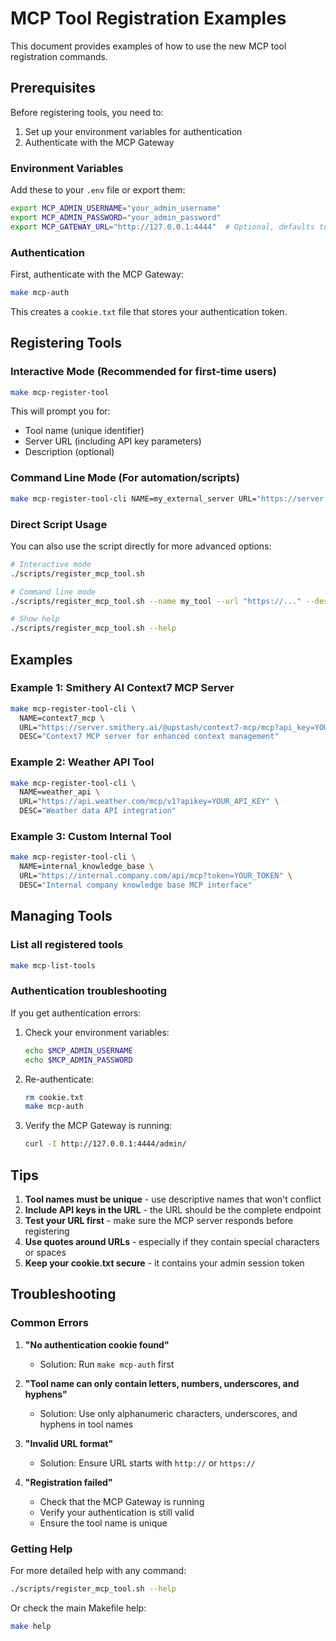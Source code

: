 # MCP Tool Registration Examples

This document provides examples of how to use the new MCP tool registration commands.

## Prerequisites

Before registering tools, you need to:

1. Set up your environment variables for authentication
2. Authenticate with the MCP Gateway

### Environment Variables

Add these to your `.env` file or export them:

```bash
export MCP_ADMIN_USERNAME="your_admin_username"
export MCP_ADMIN_PASSWORD="your_admin_password"
export MCP_GATEWAY_URL="http://127.0.0.1:4444"  # Optional, defaults to this
```

### Authentication

First, authenticate with the MCP Gateway:

```bash
make mcp-auth
```

This creates a `cookie.txt` file that stores your authentication token.

## Registering Tools

### Interactive Mode (Recommended for first-time users)

```bash
make mcp-register-tool
```

This will prompt you for:
- Tool name (unique identifier)
- Server URL (including API key parameters)
- Description (optional)

### Command Line Mode (For automation/scripts)

```bash
make mcp-register-tool-cli NAME=my_external_server URL="https://server.smithery.ai/@upstash/context7-mcp/mcp?api_key=YOUR_API_KEY&profile=some_profile" DESC="My external MCP server"
```

### Direct Script Usage

You can also use the script directly for more advanced options:

```bash
# Interactive mode
./scripts/register_mcp_tool.sh

# Command line mode
./scripts/register_mcp_tool.sh --name my_tool --url "https://..." --description "..."

# Show help
./scripts/register_mcp_tool.sh --help
```

## Examples

### Example 1: Smithery AI Context7 MCP Server

```bash
make mcp-register-tool-cli \
  NAME=context7_mcp \
  URL="https://server.smithery.ai/@upstash/context7-mcp/mcp?api_key=YOUR_API_KEY&profile=production" \
  DESC="Context7 MCP server for enhanced context management"
```

### Example 2: Weather API Tool

```bash
make mcp-register-tool-cli \
  NAME=weather_api \
  URL="https://api.weather.com/mcp/v1?apikey=YOUR_API_KEY" \
  DESC="Weather data API integration"
```

### Example 3: Custom Internal Tool

```bash
make mcp-register-tool-cli \
  NAME=internal_knowledge_base \
  URL="https://internal.company.com/api/mcp?token=YOUR_TOKEN" \
  DESC="Internal company knowledge base MCP interface"
```

## Managing Tools

### List all registered tools

```bash
make mcp-list-tools
```

### Authentication troubleshooting

If you get authentication errors:

1. Check your environment variables:
   ```bash
   echo $MCP_ADMIN_USERNAME
   echo $MCP_ADMIN_PASSWORD
   ```

2. Re-authenticate:
   ```bash
   rm cookie.txt
   make mcp-auth
   ```

3. Verify the MCP Gateway is running:
   ```bash
   curl -I http://127.0.0.1:4444/admin/
   ```

## Tips

1. **Tool names must be unique** - use descriptive names that won't conflict
2. **Include API keys in the URL** - the URL should be the complete endpoint
3. **Test your URL first** - make sure the MCP server responds before registering
4. **Use quotes around URLs** - especially if they contain special characters or spaces
5. **Keep your cookie.txt secure** - it contains your admin session token

## Troubleshooting

### Common Errors

1. **"No authentication cookie found"**
   - Solution: Run `make mcp-auth` first

2. **"Tool name can only contain letters, numbers, underscores, and hyphens"**
   - Solution: Use only alphanumeric characters, underscores, and hyphens in tool names

3. **"Invalid URL format"**
   - Solution: Ensure URL starts with `http://` or `https://`

4. **"Registration failed"**
   - Check that the MCP Gateway is running
   - Verify your authentication is still valid
   - Ensure the tool name is unique

### Getting Help

For more detailed help with any command:

```bash
./scripts/register_mcp_tool.sh --help
```

Or check the main Makefile help:

```bash
make help
```

